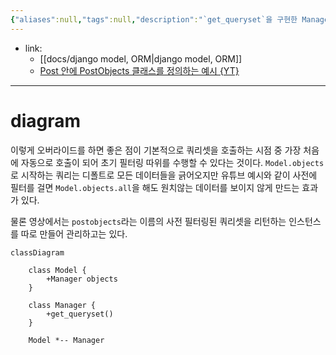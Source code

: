 ```yaml
---
{"aliases":null,"tags":null,"description":"`get_queryset`을 구현한 Manager 객체를 Model에 composite 할 수 있다.","title":"`objects` member is Manager compositted in Model","created":"2023-07-28T09:44:28","updated":"2023-07-28T10:02:48","dg-publish":true,"permalink":"/docs/`objects` member is Manager compositted in Model/","dgPassFrontmatter":true}
---
```


- link:
	- [[docs/django model, ORM\|django model, ORM]]
	- [Post 안에 PostObjects 클래스를 정의하는 예시 {YT}](https://youtu.be/soxd_xdHR0o?t=2727)
___

# diagram

이렇게 오버라이드를 하면 좋은 점이 기본적으로 쿼리셋을 호출하는 시점 중 가장 처음에 자동으로 호출이 되어 초기 필터링 따위를 수행할 수 있다는 것이다. `Model.objects`로 시작하는 쿼리는 디폴트로 모든 데이터들을 긁어오지만 유튜브 예시와 같이 사전에 필터를 걸면 `Model.objects.all`을 해도 원치않는 데이터를 보이지 않게 만드는 효과가 있다.

물론 영상에서는 `postobjects`라는 이름의 사전 필터링된 쿼리셋을 리턴하는 인스턴스를 따로 만들어 관리하고는 있다.

```mermaid
classDiagram

	class Model {
		+Manager objects
	}

	class Manager {
		+get_queryset()
	}
 
	Model *-- Manager
```

